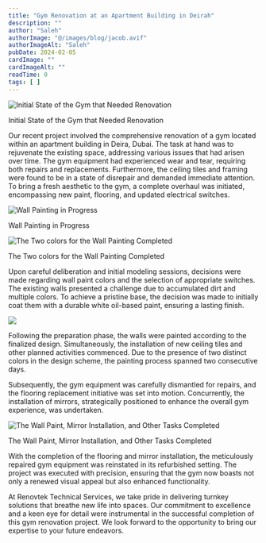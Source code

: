 ```yaml
---
title: "Gym Renovation at an Apartment Building in Deirah"
description: ""
author: "Saleh"
authorImage: "@/images/blog/jacob.avif"
authorImageAlt: "Saleh"
pubDate: 2024-02-05
cardImage: ""
cardImageAlt: ""
readTime: 0
tags: [ ]
---
```


![Initial State of the Gym that Needed Renovation](https://img1.wsimg.com/isteam/ip/c49a412a-7d5c-4c86-b371-17b58bdd84ac/20230921_092006.jpg/:/cr=t:0%25,l:0%25,w:100%25,h:100%25/rs=w:1280 "Initial State of the Gym that Needed Renovation")

Initial State of the Gym that Needed Renovation

Our recent project involved the comprehensive renovation of a gym located within an apartment building in Deira, Dubai. The task at hand was to rejuvenate the existing space, addressing various issues that had arisen over time. The gym equipment had experienced wear and tear, requiring both repairs and replacements. Furthermore, the ceiling tiles and framing were found to be in a state of disrepair and demanded immediate attention. To bring a fresh aesthetic to the gym, a complete overhaul was initiated, encompassing new paint, flooring, and updated electrical switches.

  

![Wall Painting in Progress](https://img1.wsimg.com/isteam/ip/c49a412a-7d5c-4c86-b371-17b58bdd84ac/20231205_130035.jpg/:/cr=t:0%25,l:0%25,w:100%25,h:100%25/rs=w:1280 "Wall Painting in Progress")

Wall Painting in Progress

![The Two colors for the Wall Painting Completed](https://img1.wsimg.com/isteam/ip/c49a412a-7d5c-4c86-b371-17b58bdd84ac/IMG-20231205-WA0055.jpg/:/cr=t:0%25,l:0%25,w:100%25,h:100%25/rs=w:1280 "The Two colors for the Wall Painting Completed")

The Two colors for the Wall Painting Completed

Upon careful deliberation and initial modeling sessions, decisions were made regarding wall paint colors and the selection of appropriate switches. The existing walls presented a challenge due to accumulated dirt and multiple colors. To achieve a pristine base, the decision was made to initially coat them with a durable white oil-based paint, ensuring a lasting finish.

  

![](https://img1.wsimg.com/isteam/ip/c49a412a-7d5c-4c86-b371-17b58bdd84ac/IMG-20240202-WA0027.jpg/:/cr=t:0%25,l:0%25,w:100%25,h:100%25/rs=w:1280)

Following the preparation phase, the walls were painted according to the finalized design. Simultaneously, the installation of new ceiling tiles and other planned activities commenced. Due to the presence of two distinct colors in the design scheme, the painting process spanned two consecutive days.

Subsequently, the gym equipment was carefully dismantled for repairs, and the flooring replacement initiative was set into motion. Concurrently, the installation of mirrors, strategically positioned to enhance the overall gym experience, was undertaken.

  

![The Wall Paint, Mirror Installation, and Other Tasks Completed](https://img1.wsimg.com/isteam/ip/c49a412a-7d5c-4c86-b371-17b58bdd84ac/20231220_135645.jpg/:/cr=t:0%25,l:0%25,w:100%25,h:100%25/rs=w:1280 "The Wall Paint, Mirror Installation, and Other Tasks Completed")

The Wall Paint, Mirror Installation, and Other Tasks Completed

With the completion of the flooring and mirror installation, the meticulously repaired gym equipment was reinstated in its refurbished setting. The project was executed with precision, ensuring that the gym now boasts not only a renewed visual appeal but also enhanced functionality.

At Renovtek Technical Services, we take pride in delivering turnkey solutions that breathe new life into spaces. Our commitment to excellence and a keen eye for detail were instrumental in the successful completion of this gym renovation project. We look forward to the opportunity to bring our expertise to your future endeavors.